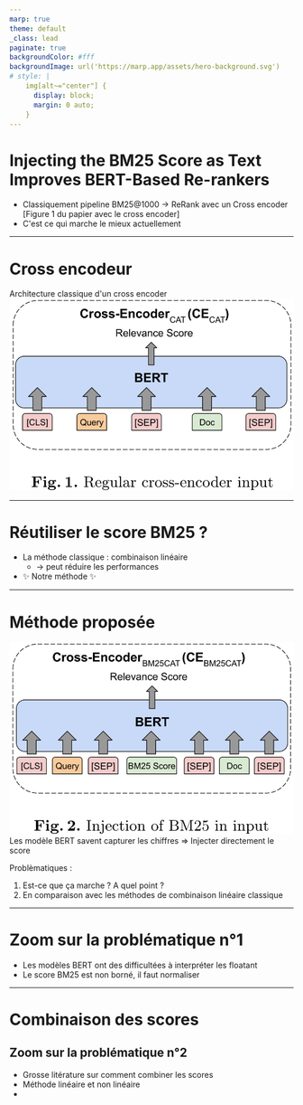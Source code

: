 ```yaml
---
marp: true
theme: default 
_class: lead
paginate: true
backgroundColor: #fff
backgroundImage: url('https://marp.app/assets/hero-background.svg')
# style: |
    img[alt~="center"] {
      display: block;
      margin: 0 auto;
    }
---
```


# Injecting the BM25 Score as Text Improves BERT-Based Re-rankers

- Classiquement pipeline BM25@1000 $\rightarrow$ ReRank avec un Cross encoder
[Figure 1 du papier avec le cross encoder]
- C'est ce qui marche le mieux actuellement

---
# Cross encodeur
Architecture classique d'un cross encoder
![bg right w:100%](src/cross_encoder.png)

---

# Réutiliser le score BM25 ? 
- La méthode classique : combinaison linéaire 
    - $\rightarrow$ peut réduire les performances
- :sparkles: Notre méthode :sparkles:


---
# Méthode proposée
![bg right:40% w:100%](src/cross_encoder_bm25.png)
  Les modèle BERT savent capturer les chiffres
$\Rightarrow$ Injecter directement le score

Problèmatiques :
1. Est-ce que ça marche ? A quel point ?
2. En comparaison avec les méthodes de combinaison linéaire classique

---

# Zoom sur la problématique n°1
- Les modèles BERT ont des difficultées à interpréter les floatant
- Le score BM25 est non borné, il faut normaliser

---

# Combinaison des scores
## Zoom sur la problématique n°2
- Grosse litérature sur comment combiner les scores
- Méthode linéaire et non linéaire 
- 